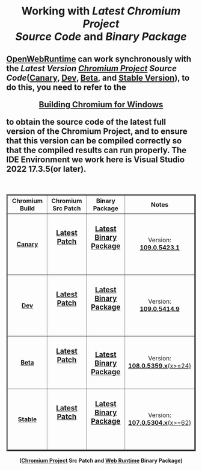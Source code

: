 
<h1 align=center>
Working with <i>Latest Chromium Project <br/>Source Code</i> and <i>Binary Package</i>
</h1>
<h2  align=left>
<p>

[OpenWebRuntime](https://github.com/TangramDev/OpenWebRunTime) can work synchronously with the <i>Latest Version [Chromium Project](https://chromium.googlesource.com/chromium/src.git) Source Code</i>([Canary](https://github.com/TangramDev/WebRT_Chromium_Canary), [Dev](https://github.com/TangramDev/WebRT_Chromium_Dev), [Beta](https://github.com/TangramDev/WebRT_Chromium_Beta), and [Stable Version](https://github.com/TangramDev/WebRT_Chromium_Stable)), to do this, you need to refer to the 
<div align=center>

[**Building Chromium for Windows**](https://chromium.googlesource.com/chromium/src/+/main/docs/windows_build_instructions.md)</div>

to obtain the source code of the latest full version of the Chromium Project, and to ensure that this version can be compiled correctly so that the compiled results can run properly. The IDE Environment we work here is Visual Studio 2022 17.3.5(or later).</p>
<div align=right>
</h2>

<verinfo>
        <table border="3" cellpadding="3" align=center>
            <thead>
                <tr>
                    <th width="25%"> <strong>Chromium Build</strong>
                    <th width="25%"> <strong>Chromium Src Patch</strong>
                    <th width="25%"> <strong>Binary Package</strong>
                    <th> <strong>Notes</strong>
               </tr>            
	<tbody>
                <tr>
                    <td width="75">
                        <h4 align=center>
				
[Canary](https://github.com/TangramDev/WebRT_Chromium_Canary)
			</h4>
                    </td>
                    <td width="25%">
                        <h3 align=center><p>
			
[**Latest Patch**](https://github.com/TangramDev/WebRT_Chromium_Canary/archive/refs/heads/main.zip)</p>			
		     </h3>
                    </td>
                    <td width="300">
                        <h3 align=center><p>
			
[**Latest Binary Package**](https://github.com/TangramDev/WebRT_Chromium_Canary/releases/download/v110.0.5422.0%2B/webrt_110.0.5423.1.7z)</p>			
		     </h3>
                    </td>
                    <td  align=center>
		        Version: [**109.0.5423.1**](https://github.com/TangramDev/WebRT_Chromium_Canary/releases/tag/v110.0.5422.0%2B)
                    </td>
                <tr>
                    <td width="75">
                        <h4 align=center>
				
[Dev](https://github.com/TangramDev/WebRT_Chromium_Dev)
			</h4>
                    </td>
                    <td width="25%">
                        <h3 align=center><p>
			
[**Latest Patch**](https://github.com/TangramDev/WebRT_Chromium_Dev/archive/refs/heads/main.zip)</p>			
		     </h3>
                    </td>
                    <td width="300">
                        <h3 align=center><p>
			
[**Latest Binary Package**](https://github.com/TangramDev/WebRT_Chromium_Dev/releases/download/v109.0.5414.5/webrt_109.0.5414.9.7z)</p>		
		     </h3>
                    </td>
                    <td  align=center>
		        Version: [**109.0.5414.9**](https://github.com/TangramDev/WebRT_Chromium_Dev/releases/tag/v109.0.5414.5)
                    </td>
		<tr>
                    <td width="75">
                        <h4 align=center>
				
[Beta](https://github.com/TangramDev/WebRT_Chromium_Beta)
			</h4>
                    </td>
                    <td width="25%">
                        <h3 align=center><p>
			
[**Latest Patch**](https://github.com/TangramDev/WebRT_Chromium_Beta/archive/refs/heads/main.zip)</p>			
		     </h3>
                    </td>
		    <td width="300">
                        <h3 align=center><p>
			
[**Latest Binary Package**](https://github.com/TangramDev/WebRT_Chromium_Beta/releases/download/v108.0.5359.47/webrt_108.0.5359.53.7z)</p>
		     </h3>
                    </td>
                    <td  align=center>
		        Version: [**108.0.5359.x**(x>=24)](https://github.com/TangramDev/WebRT_Chromium_Beta/releases/tag/v108.0.5359.47)
                    </td>
                <tr>
                    <td width="75">
                        <h4 align=center>
				
[Stable](https://github.com/TangramDev/WebRT_Chromium_Stable)
			</h4>
                    </td>
                    <td width="25%">
                        <h3 align=center><p>
			
[**Latest Patch**](https://github.com/TangramDev/WebRT_Chromium_Stable/archive/refs/heads/main.zip)</p>			
		     </h3>
                    </td>
                    <td width="300">
                        <h3 align=center><p>
			
[**Latest Binary Package**](https://github.com/TangramDev/WebRT_Chromium_Stable/releases/download/v107.0.5304.72/webrt_107.0.5304.110.7z)</p>		
		     </h3>
                    </td>
                    <td  align=center>
		        Version: [**107.0.5304.x**(x>=62)](https://github.com/TangramDev/WebRT_Chromium_Stable/releases/tag/v107.0.5304.72)
                    </td>
		</tbody>	  
        </table>
</verinfo>
<div align=center>

**([Chromium Project](https://chromium.googlesource.com/chromium/src.git) Src Patch and [Web Runtime](https://github.com/TangramDev/OpenWebRunTime) Binary Package)**</div>

